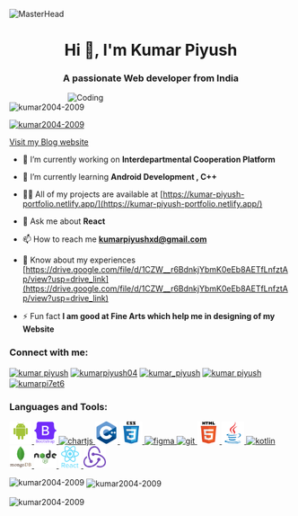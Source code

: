 ![MasterHead](https://www.pramukhdigital.com/wp-content/uploads/2018/07/New-PNC-Animated-Banners.gif)

<h1 align="center">Hi 👋, I'm Kumar Piyush</h1>
<h3 align="center">A passionate Web developer from India</h3>
<img align="right" alt="Coding" width="400" src="https://camo.githubusercontent.com/4d9f5ecceb711eec6e2018f38a5677dc657c9738d4a65ba3b928c41c0a45b439/68747470733a2f2f6d69726f2e6d656469756d2e636f6d2f6d61782f313336302f302a37513379765349765f7430696f4a2d5a2e676966" >

<p align="left"> <img src="https://komarev.com/ghpvc/?username=kumar2004-2009&label=Profile%20views&color=0e75b6&style=flat" alt="kumar2004-2009" /> </p>

<p align="left"> <a href="https://github.com/ryo-ma/github-profile-trophy"><img src="https://github-profile-trophy.vercel.app/?username=kumar2004-2009" alt="kumar2004-2009" /></a> </p>
<p align="left"> <a href="https://blogscape.netlify.app/">Visit my Blog website</a> </p>

- 🔭 I’m currently working on **Interdepartmental Cooperation Platform**

- 🌱 I’m currently learning **Android Development , C++**

- 👨‍💻 All of my projects are available at [https://kumar-piyush-portfolio.netlify.app/](https://kumar-piyush-portfolio.netlify.app/)

- 💬 Ask me about **React**

- 📫 How to reach me **kumarpiyushxd@gmail.com**

- 📄 Know about my experiences [https://drive.google.com/file/d/1CZW__r6BdnkjYbmK0eEb8AETfLnfztAp/view?usp=drive_link](https://drive.google.com/file/d/1CZW__r6BdnkjYbmK0eEb8AETfLnfztAp/view?usp=drive_link)

- ⚡ Fun fact **I am good at Fine Arts which help me in designing of my Website**

<h3 align="left">Connect with me:</h3>
<p align="left">
<a href="https://linkedin.com/in/kumar piyush" target="blank"><img align="center" src="https://raw.githubusercontent.com/rahuldkjain/github-profile-readme-generator/master/src/images/icons/Social/linked-in-alt.svg" alt="kumar piyush" height="30" width="40" /></a>
<a href="https://www.codechef.com/users/kumarpiyush04" target="blank"><img align="center" src="https://cdn.jsdelivr.net/npm/simple-icons@3.1.0/icons/codechef.svg" alt="kumarpiyush04" height="30" width="40" /></a>
<a href="https://codeforces.com/profile/kumar_piyush" target="blank"><img align="center" src="https://raw.githubusercontent.com/rahuldkjain/github-profile-readme-generator/master/src/images/icons/Social/codeforces.svg" alt="kumar_piyush" height="30" width="40" /></a>
<a href="https://www.leetcode.com/kumar piyush" target="blank"><img align="center" src="https://raw.githubusercontent.com/rahuldkjain/github-profile-readme-generator/master/src/images/icons/Social/leet-code.svg" alt="kumar piyush" height="30" width="40" /></a>
<a href="https://auth.geeksforgeeks.org/user/kumarpi7et6" target="blank"><img align="center" src="https://raw.githubusercontent.com/rahuldkjain/github-profile-readme-generator/master/src/images/icons/Social/geeks-for-geeks.svg" alt="kumarpi7et6" height="30" width="40" /></a>
</p>

<h3 align="left">Languages and Tools:</h3>
<p align="left"> <a href="https://developer.android.com" target="_blank" rel="noreferrer"> <img src="https://raw.githubusercontent.com/devicons/devicon/master/icons/android/android-original-wordmark.svg" alt="android" width="40" height="40"/> </a> <a href="https://getbootstrap.com" target="_blank" rel="noreferrer"> <img src="https://raw.githubusercontent.com/devicons/devicon/master/icons/bootstrap/bootstrap-plain-wordmark.svg" alt="bootstrap" width="40" height="40"/> </a> <a href="https://www.chartjs.org" target="_blank" rel="noreferrer"> <img src="https://www.chartjs.org/media/logo-title.svg" alt="chartjs" width="40" height="40"/> </a> <a href="https://www.w3schools.com/cpp/" target="_blank" rel="noreferrer"> <img src="https://raw.githubusercontent.com/devicons/devicon/master/icons/cplusplus/cplusplus-original.svg" alt="cplusplus" width="40" height="40"/> </a> <a href="https://www.w3schools.com/css/" target="_blank" rel="noreferrer"> <img src="https://raw.githubusercontent.com/devicons/devicon/master/icons/css3/css3-original-wordmark.svg" alt="css3" width="40" height="40"/> </a> <a href="https://www.figma.com/" target="_blank" rel="noreferrer"> <img src="https://www.vectorlogo.zone/logos/figma/figma-icon.svg" alt="figma" width="40" height="40"/> </a> <a href="https://git-scm.com/" target="_blank" rel="noreferrer"> <img src="https://www.vectorlogo.zone/logos/git-scm/git-scm-icon.svg" alt="git" width="40" height="40"/> </a> <a href="https://www.w3.org/html/" target="_blank" rel="noreferrer"> <img src="https://raw.githubusercontent.com/devicons/devicon/master/icons/html5/html5-original-wordmark.svg" alt="html5" width="40" height="40"/> </a> <a href="https://www.java.com" target="_blank" rel="noreferrer"> <img src="https://raw.githubusercontent.com/devicons/devicon/master/icons/java/java-original.svg" alt="java" width="40" height="40"/> </a> <a href="https://kotlinlang.org" target="_blank" rel="noreferrer"> <img src="https://www.vectorlogo.zone/logos/kotlinlang/kotlinlang-icon.svg" alt="kotlin" width="40" height="40"/> </a> <a href="https://www.mongodb.com/" target="_blank" rel="noreferrer"> <img src="https://raw.githubusercontent.com/devicons/devicon/master/icons/mongodb/mongodb-original-wordmark.svg" alt="mongodb" width="40" height="40"/> </a> <a href="https://nodejs.org" target="_blank" rel="noreferrer"> <img src="https://raw.githubusercontent.com/devicons/devicon/master/icons/nodejs/nodejs-original-wordmark.svg" alt="nodejs" width="40" height="40"/> </a> <a href="https://reactjs.org/" target="_blank" rel="noreferrer"> <img src="https://raw.githubusercontent.com/devicons/devicon/master/icons/react/react-original-wordmark.svg" alt="react" width="40" height="40"/> </a> <a href="https://redux.js.org" target="_blank" rel="noreferrer"> <img src="https://raw.githubusercontent.com/devicons/devicon/master/icons/redux/redux-original.svg" alt="redux" width="40" height="40"/> </a> </p>

<p><img align="left" src="https://github-readme-stats.vercel.app/api/top-langs?username=kumar2004-2009&show_icons=true&locale=en&layout=compact" alt="kumar2004-2009" /></p>

<p>&nbsp;<img align="center" src="https://github-readme-stats.vercel.app/api?username=kumar2004-2009&show_icons=true&locale=en" alt="kumar2004-2009" /></p>

<p><img align="center" src="https://github-readme-streak-stats.herokuapp.com/?user=kumar2004-2009&" alt="kumar2004-2009" /></p>

